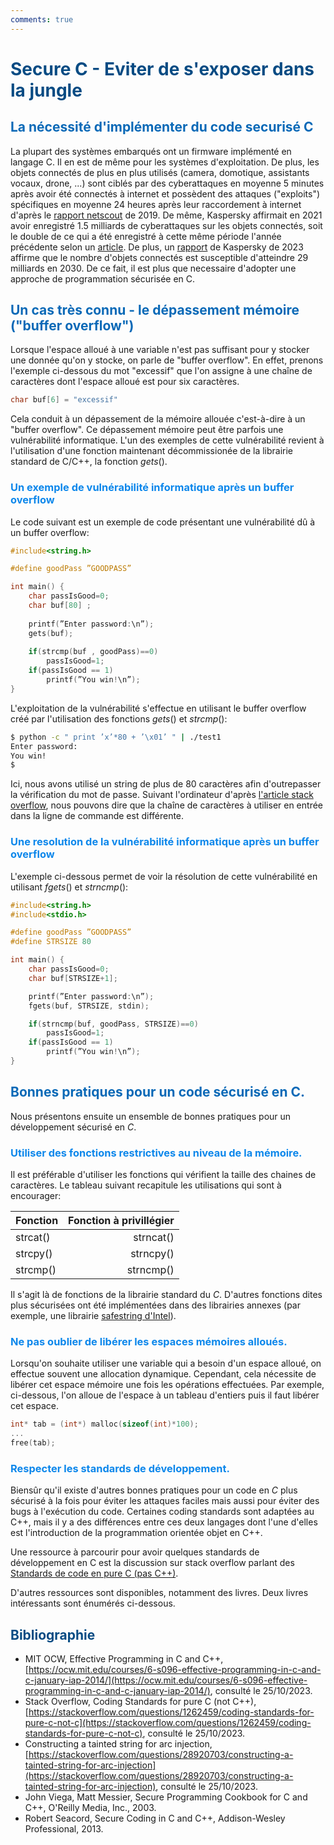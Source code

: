 ```yaml
---
comments: true
---
```


# <span style="color:#074b83"> Secure C - Eviter de s'exposer dans la jungle </span>

## <span style="color:#0a69b7">La nécessité d'implémenter du code securisé C</span>

La plupart des systèmes embarqués ont un firmware implémenté en langage C. Il en est de même pour les systèmes d'exploitation. De plus, les objets connectés de plus en plus utilisés (camera, domotique, assistants vocaux, drone, ...) sont ciblés par des cyberattaques en moyenne $5$ minutes après avoir été connectés à internet et possèdent des attaques ("exploits") spécifiques en moyenne $24$ heures après leur raccordement à internet d'après le [rapport netscout](https://www.netscout.com/sites/default/files/2019-02/SECR_001_EN-1901%20-%20NETSCOUT%20Threat%20Intelligence%20Report%202H%202018.pdf) de 2019. De même, Kaspersky affirmait en 2021 avoir enregistré $1.5$ milliards de cyberattaques sur les objets connectés, soit le double de ce qui a été enregistré à cette même période l'année précédente selon un [article](https://www.pymnts.com/news/retail/2023/will-consumers-pay-50-for-drugstore-brand-sunscreen/). De plus, un [rapport](https://www.kaspersky.com/about/press-releases/2023_kaspersky-unveils-an-overview-of-iot-related-threats-in-2023) de Kaspersky de 2023 affirme que le nombre d'objets connectés est susceptible d'atteindre $29$ milliards en $2030$. De ce fait, il est plus que necessaire d'adopter une approche de programmation sécurisée en C.

## <span style="color:#0a69b7">Un cas très connu - le dépassement mémoire ("buffer overflow")</span>

Lorsque l'espace alloué à une variable n'est pas suffisant pour y stocker une donnée qu'on y stocke, on parle de "buffer overflow". En effet, prenons l'exemple ci-dessous du mot "excessif" que l'on assigne à une chaîne de caractères dont l'espace alloué est pour six caractères.

```c
char buf[6] = "excessif"
```

Cela conduit à un dépassement de la mémoire allouée c'est-à-dire à un "buffer overflow". Ce dépassement mémoire peut être parfois une vulnérabilité informatique. L'un des exemples de cette vulnérabilité revient à l'utilisation d'une fonction maintenant décommissionée de la librairie standard de C/C++, la fonction $gets()$.

### <span style="color:#0c87eb"> Un exemple de vulnérabilité informatique après un buffer overflow </span>

Le code suivant est un exemple de code présentant une vulnérabilité dû à un buffer overflow:

```c
#include<string.h>

#define goodPass ”GOODPASS”

int main() {    
    char passIsGood=0; 
    char buf[80] ;
    
    printf(”Enter password:\n”);
    gets(buf);
    
    if(strcmp(buf , goodPass)==0) 
        passIsGood=1;
    if(passIsGood == 1)
        printf(”You win!\n”);
}
```

L'exploitation de la vulnérabilité s'effectue en utilisant le buffer overflow créé par l'utilisation des fonctions $gets()$ et $strcmp()$:

```bash
$ python -c " print ’x’*80 + ’\x01’ " | ./test1
Enter password:
You win!
$
```

Ici, nous avons utilisé un string de plus de $80$ caractères afin d'outrepasser la vérification du mot de passe. Suivant l'ordinateur d'après [l'article stack overflow](https://stackoverflow.com/questions/28920703/constructing-a-tainted-string-for-arc-injection), nous pouvons dire que la chaîne de caractères à utiliser en entrée dans la ligne de commande est différente.

### <span style="color:#0c87eb"> Une resolution de la vulnérabilité informatique après un buffer overflow </span>

L'exemple ci-dessous permet de voir la résolution de cette vulnérabilité en utilisant $fgets()$ et $strncmp()$:

```c
#include<string.h> 
#include<stdio.h>

#define goodPass ”GOODPASS”
#define STRSIZE 80

int main() {
    char passIsGood=0; 
    char buf[STRSIZE+1];

    printf(”Enter password:\n”);
    fgets(buf, STRSIZE, stdin);

    if(strncmp(buf, goodPass, STRSIZE)==0)
        passIsGood=1;
    if(passIsGood == 1)
        printf(”You win!\n”);
}
```

## <span style="color:#0a69b7"> Bonnes pratiques pour un code sécurisé en C. </span>

Nous présentons ensuite un ensemble de bonnes pratiques pour un développement sécurisé en $C$.

### <span style="color:#0c87eb"> Utiliser des fonctions restrictives au niveau de la mémoire. </span>

Il est préférable d'utiliser les fonctions qui vérifient la taille des chaines de caractères. Le tableau suivant recapitule les utilisations qui sont à encourager:

| Fonction                       |    Fonction à privillégier   |
|--------------------------------|-----------------------------:|
| strcat()                       | strncat()                    |
| strcpy()                       | strncpy()                    |
| strcmp()                       | strncmp()                    |

Il s'agit là de fonctions de la librairie standard du $C$. D'autres fonctions dites plus sécurisées ont été implémentées dans des librairies annexes (par exemple, une librairie [safestring d'Intel](https://github.com/intel/safestringlib)).

### <span style="color:#0c87eb"> Ne pas oublier de libérer les espaces mémoires alloués. </span>

Lorsqu'on souhaite utiliser une variable qui a besoin d'un espace alloué, on effectue souvent une allocation dynamique. Cependant, cela nécessite de libérer cet espace mémoire une fois les opérations effectuées. Par exemple, ci-dessous, l'on alloue de l'espace à un tableau d'entiers puis il faut libérer cet espace.

```c
int* tab = (int*) malloc(sizeof(int)*100);
...
free(tab);
```

### <span style="color:#0c87eb"> Respecter les standards de développement. </span>

Biensûr qu'il existe d'autres bonnes pratiques pour un code en $C$ plus sécurisé à la fois pour éviter les
attaques faciles mais aussi pour éviter des bugs à l'exécution du code. Certaines coding standards sont adaptées au C++, mais il y a des différences entre ces deux langages dont l'une d'elles est l'introduction de la programmation orientée objet en C++.

Une ressource à parcourir pour avoir quelques standards de développement en C est la discussion sur
stack overflow parlant des [Standards de code en pure C (pas C++)](https://stackoverflow.com/questions/1262459/coding-standards-for-pure-c-not-c).

D'autres ressources sont disponibles, notamment des livres. Deux livres intéressants sont énumérés ci-dessous.

## <span style="color:#074b83">Bibliographie</span>

* MIT OCW, Effective Programming in C and C++, [https://ocw.mit.edu/courses/6-s096-effective-programming-in-c-and-c-january-iap-2014/](https://ocw.mit.edu/courses/6-s096-effective-programming-in-c-and-c-january-iap-2014/), consulté le 25/10/2023.
* Stack Overflow, Coding Standards for pure C (not C++), [https://stackoverflow.com/questions/1262459/coding-standards-for-pure-c-not-c](https://stackoverflow.com/questions/1262459/coding-standards-for-pure-c-not-c), consulté le 25/10/2023.
* Constructing a tainted string for arc injection, [https://stackoverflow.com/questions/28920703/constructing-a-tainted-string-for-arc-injection](https://stackoverflow.com/questions/28920703/constructing-a-tainted-string-for-arc-injection), consulté le 25/10/2023.
* John Viega, Matt Messier, Secure Programming Cookbook for C and C++, O'Reilly Media, Inc., 2003.
* Robert Seacord, Secure Coding in C and C++, Addison-Wesley Professional, 2013.
